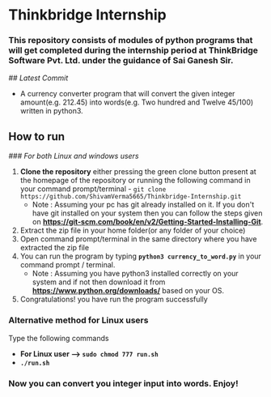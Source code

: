 # **Thinkbridge Internship**
### This repository consists of modules of python programs that will get completed during the internship period at ThinkBridge Software Pvt. Ltd. under the guidance of Sai Ganesh Sir.  

_## Latest Commit_

* A currency converter program that will convert the given integer amount(e.g. 212.45) into words(e.g. Two hundred and Twelve 45/100) written in python3.

## How to run

_### For both Linux and windows users_

1. **Clone the repository** either pressing the green clone button present at the homepage of the repository or running the following command in your command prompt/terminal - `git clone https://github.com/ShivamVerma5665/Thinkbridge-Internship.git`
   * Note : Assuming your pc has git already installed on it. If you don't have git installed on your system then you can follow the steps given on **https://git-scm.com/book/en/v2/Getting-Started-Installing-Git**.
2. Extract the zip file in your home folder(or any folder of your choice)
3. Open command prompt/terminal in the same directory where you have extracted the zip file
4. You can run the program by typing **`python3 currency_to_word.py`** in your command prompt / terminal.
    * Note : Assuming you have python3 installed correctly on your system and if not then download it from             
      **https://www.python.org/downloads/** based on your OS.
5. Congratulations! you have run the program successfully

### **Alternative method for Linux users**
Type the following commands
   * **For Linux user --> `sudo chmod 777 run.sh`**
   * **`./run.sh`**
### Now you can convert you integer input into words. Enjoy!
